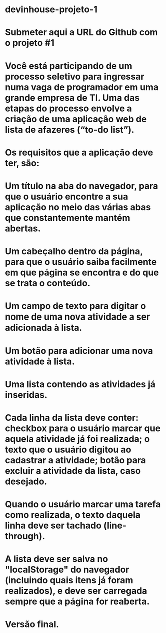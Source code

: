 # devinhouse-projeto-1

# Submeter aqui a URL do Github com o projeto #1


# Você está participando de um processo seletivo para ingressar numa vaga de programador em uma grande empresa de TI. Uma das etapas do processo envolve a criação de uma aplicação web de lista de afazeres (“to-do list”).

# Os requisitos que a aplicação deve ter, são:

# Um título na aba do navegador, para que o usuário encontre a sua aplicação no meio das várias abas que constantemente mantém abertas.

# Um cabeçalho dentro da página, para que o usuário saiba facilmente em que página se encontra e do que se trata o conteúdo.

# Um campo de texto para digitar o nome de uma nova atividade a ser adicionada à lista.

# Um botão para adicionar uma nova atividade à lista.

# Uma lista contendo as atividades já inseridas.

# Cada linha da lista deve conter: checkbox para o usuário marcar que aquela atividade já foi realizada; o texto que o usuário digitou ao cadastrar a atividade; botão para excluir a atividade da lista, caso desejado.

# Quando o usuário marcar uma tarefa como realizada, o texto daquela linha deve ser tachado (line-through).

# A lista deve ser salva no "localStorage" do navegador (incluindo quais itens já foram realizados), e deve ser carregada sempre que a página for reaberta.

# Versão final.



